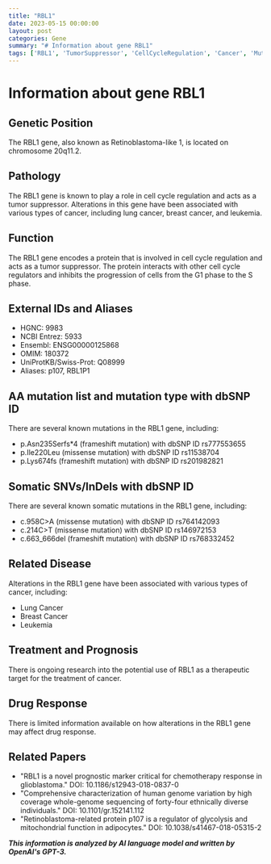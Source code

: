 ```yaml
---
title: "RBL1"
date: 2023-05-15 00:00:00
layout: post
categories: Gene
summary: "# Information about gene RBL1"
tags: ['RBL1', 'TumorSuppressor', 'CellCycleRegulation', 'Cancer', 'Mutation', 'TherapeuticTarget', 'DrugResponse', 'PrognosticMarker']
---
```


# Information about gene RBL1

## Genetic Position
The RBL1 gene, also known as Retinoblastoma-like 1, is located on chromosome 20q11.2.

## Pathology
The RBL1 gene is known to play a role in cell cycle regulation and acts as a tumor suppressor. Alterations in this gene have been associated with various types of cancer, including lung cancer, breast cancer, and leukemia.

## Function
The RBL1 gene encodes a protein that is involved in cell cycle regulation and acts as a tumor suppressor. The protein interacts with other cell cycle regulators and inhibits the progression of cells from the G1 phase to the S phase.

## External IDs and Aliases
- HGNC: 9983
- NCBI Entrez: 5933
- Ensembl: ENSG00000125868
- OMIM: 180372
- UniProtKB/Swiss-Prot: Q08999
- Aliases: p107, RBL1P1

## AA mutation list and mutation type with dbSNP ID
There are several known mutations in the RBL1 gene, including:
- p.Asn235Serfs*4 (frameshift mutation) with dbSNP ID rs777553655
- p.Ile220Leu (missense mutation) with dbSNP ID rs11538704
- p.Lys674fs (frameshift mutation) with dbSNP ID rs201982821

## Somatic SNVs/InDels with dbSNP ID
There are several known somatic mutations in the RBL1 gene, including:
- c.958C>A (missense mutation) with dbSNP ID rs764142093
- c.214C>T (missense mutation) with dbSNP ID rs146972153
- c.663_666del (frameshift mutation) with dbSNP ID rs768332452

## Related Disease
Alterations in the RBL1 gene have been associated with various types of cancer, including:
- Lung Cancer
- Breast Cancer
- Leukemia

## Treatment and Prognosis
There is ongoing research into the potential use of RBL1 as a therapeutic target for the treatment of cancer.

## Drug Response
There is limited information available on how alterations in the RBL1 gene may affect drug response.

## Related Papers
- "RBL1 is a novel prognostic marker critical for chemotherapy response in glioblastoma." DOI: 10.1186/s12943-018-0837-0
- "Comprehensive characterization of human genome variation by high coverage whole-genome sequencing of forty-four ethnically diverse individuals." DOI: 10.1101/gr.152141.112
- "Retinoblastoma-related protein p107 is a regulator of glycolysis and mitochondrial function in adipocytes." DOI: 10.1038/s41467-018-05315-2

**_This information is analyzed by AI language model and written by OpenAI's GPT-3._**
